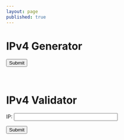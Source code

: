 ```yaml
---
layout: page
published: true
---
```


<h1>IPv4 Generator</h1>
<form onsubmit="generateIP(); return false">
  <input type="submit"/>
</form>

<div id="out" style="margin-top: 10px; padding: 10px 5px; color: #444; line-height: 1.5;"></div>
<script>
  function randomIP() {         
    return Math.floor(Math.random() * 256);
  }


  function generateIP() {

    var out = document.querySelector('#out');

    var result = `{randomIP()}.{randomIP()}.{randomIP()}.{randomIP()}`
   
    window.setTimeout(_ => {
      out.innerHTML = result
    })
  }
</script>



<h1>IPv4 Validator</h1>
<form onsubmit="isValidIP(); return false">
  <p>
    <label for="ip" style="width: 100px;">IP: </label>
    <input id="ip" name="ip" type="ip" size="32">
  </p>
  <input type="submit"/>
</form>

<div id="out" style="margin-top: 10px; padding: 10px 5px; color: #444; line-height: 1.5;"></div>
<script>
  var f = document.forms[0];

  function isValidIP() {

    var out = document.querySelector('#out');

    var result = /^(([1-9]?\d|1\d\d|2[0-4]\d|25[0-5])(\.(?!$)|$)){4}$/.test(f.ip.value);
   
    window.setTimeout(_ => {
      out.innerHTML = result ? "Valid format" : "Invalid format"
    })
  }
</script>


